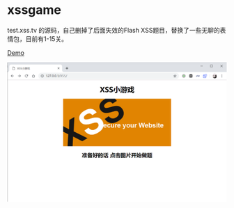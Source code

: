 # xssgame
test.xss.tv 的源码，自己删掉了后面失效的Flash XSS题目，替换了一些无聊的表情包，目前有1-15关。

[Demo](http://xss.sqlsec.com/)  

![1555400062345](imgs/1555400062345.png)  